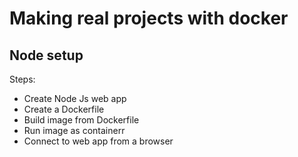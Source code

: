 # Making real projects with docker

## Node setup

Steps:
- Create Node Js web app
- Create a Dockerfile
- Build image from Dockerfile
- Run image as containerr
- Connect to web app from a browser
